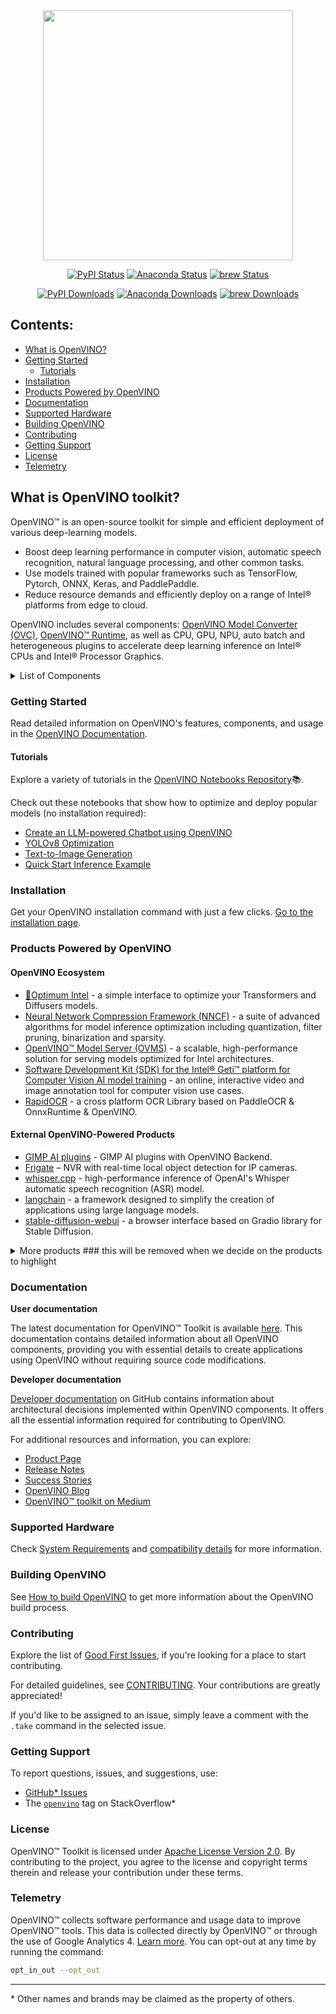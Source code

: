 <div align="center">
<img src="docs/img/openvino-logo-purple-black.png" width="400px">

[![PyPI Status](https://badge.fury.io/py/openvino.svg)](https://badge.fury.io/py/openvino)
[![Anaconda Status](https://anaconda.org/conda-forge/openvino/badges/version.svg)](https://anaconda.org/conda-forge/openvino)
[![brew Status](https://img.shields.io/homebrew/v/openvino)](https://formulae.brew.sh/formula/openvino)

[![PyPI Downloads](https://static.pepy.tech/badge/openvino)](https://pepy.tech/project/openvino)
[![Anaconda Downloads](https://anaconda.org/conda-forge/libopenvino/badges/downloads.svg)](https://anaconda.org/conda-forge/openvino/files)
[![brew Downloads](https://img.shields.io/homebrew/installs/dy/openvino)](https://formulae.brew.sh/formula/openvino)
 </div>

## Contents:
 - [What is OpenVINO?](#what-is-openvino-toolkit)
 - [Getting Started](#getting-started)
    - [Tutorials](#tutorials)
 - [Installation](#installation)
 - [Products Powered by OpenVINO](#products-povered-by-openvino)
 - [Documentation](#documentation)
 - [Supported Hardware](#system-requirements)
 - [Building OpenVINO](#building-openvino)
 - [Contributing](#contributing)
 - [Getting Support](#getting-support)
 - [License](#license)
 - [Telemetry](#telemetry)

## What is OpenVINO toolkit?

OpenVINO™ is an open-source toolkit for simple and efficient deployment of various deep-learning models.

- Boost deep learning performance in computer vision, automatic speech recognition, natural language processing, and other common tasks.
- Use models trained with popular frameworks such as TensorFlow, Pytorch, ONNX, Keras, and PaddlePaddle.
- Reduce resource demands and efficiently deploy on a range of Intel® platforms from edge to cloud.

OpenVINO includes several components: [OpenVINO Model Converter (OVC)], [OpenVINO™ Runtime], as well as CPU, GPU, NPU, auto batch and heterogeneous plugins to accelerate deep learning inference on Intel® CPUs and Intel® Processor Graphics.

<details>
  <summary>List of Components</summary>

  * [OpenVINO™ Runtime] - is a set of C++ libraries with C and Python bindings providing a common API to deliver inference solutions on the platform of your choice.
    * [core](./src/core) - provides the base API for model representation and modification.
    * [inference](./src/inference) - provides an API to infer models on the device.
    * [transformations](./src/common/transformations) - contains the set of common transformations which are used in OpenVINO plugins.
    * [low precision transformations](./src/common/low_precision_transformations) - contains the set of transformations that are used in low precision models
    * [bindings](./src/bindings) - contains all available OpenVINO bindings which are maintained by the OpenVINO team.
        * [c](./src/bindings/c) - C API for OpenVINO™ Runtime
        * [python](./src/bindings/python) - Python API for OpenVINO™ Runtime
* [Plugins](./src/plugins) - contains OpenVINO plugins which are maintained in open-source by the OpenVINO team. For more information, take a look at the [list of supported devices](#supported-hardware-matrix).
* [Frontends](./src/frontends) - contains available OpenVINO frontends that allow reading models from the native framework format.
* [OpenVINO Model Converter (OVC)] - is a cross-platform command-line tool that facilitates the transition between training and deployment environments, and adjusts deep learning models for optimal execution on end-point target devices.
* [Samples] - applications in C, C++ and Python languages that show basic OpenVINO use cases.

</details>


### Getting Started

Read detailed information on OpenVINO's features, components, and usage in the [OpenVINO Documentation](https://docs.openvino.ai/2023.1/get_started.html).

#### Tutorials
Explore a variety of tutorials in the [OpenVINO Notebooks Repository](https://github.com/openvinotoolkit/openvino_notebooks)📚.

Check out these notebooks that show how to optimize and deploy popular models (no installation required):
- [Create an LLM-powered Chatbot using OpenVINO](https://github.com/openvinotoolkit/openvino_notebooks/blob/main/notebooks/254-llm-chatbot/254-llm-chatbot.ipynb)
- [YOLOv8 Optimization](https://github.com/openvinotoolkit/openvino_notebooks/tree/main/notebooks/230-yolov8-optimization)
- [Text-to-Image Generation](https://github.com/openvinotoolkit/openvino_notebooks/tree/main/notebooks/235-controlnet-stable-diffusion)
- [Quick Start Inference Example](https://github.com/openvinotoolkit/openvino_notebooks/blob/main/notebooks/201-vision-monodepth)

### Installation

Get your OpenVINO installation command with just a few clicks. [Go to the installation page](https://docs.openvino.ai/2023.1/openvino_docs_install_guides_overview.html).


### Products Powered by OpenVINO

#### OpenVINO Ecosystem

-	[🤗Optimum Intel](https://github.com/huggingface/optimum-intel) -  a simple interface to optimize your Transformers and Diffusers models.
-   [Neural Network Compression Framework (NNCF)](https://github.com/openvinotoolkit/nncf) - a suite of advanced algorithms for model inference optimization including quantization, filter pruning, binarization and sparsity.
-   [OpenVINO™ Model Server (OVMS)](https://github.com/openvinotoolkit/model_server) - a scalable, high-performance solution for serving models optimized for Intel architectures.
-   [Software Development Kit (SDK) for the Intel® Geti™ platform for Computer Vision AI model training](https://github.com/openvinotoolkit/geti-sdk) - an online, interactive video and image annotation tool for computer vision use cases.
-	[RapidOCR](https://github.com/RapidAI/RapidOCR) - a cross platform OCR Library based on PaddleOCR & OnnxRuntime & OpenVINO.

#### External OpenVINO-Powered Products

-	[GIMP AI plugins](https://github.com/intel/openvino-ai-plugins-gimp) - GIMP AI plugins with OpenVINO Backend.
-	[Frigate](https://github.com/blakeblackshear/frigate) – NVR with real-time local object detection for IP cameras.
-	[whisper.cpp](https://github.com/ggerganov/whisper.cpp) - high-performance inference of OpenAI's Whisper automatic speech recognition (ASR) model.
-	[langchain](https://github.com/langchain-ai/langchain) -  a framework designed to simplify the creation of applications using large language models.
-	[stable-diffusion-webui](https://github.com/AUTOMATIC1111/stable-diffusion-webui) - a browser interface based on Gradio library for Stable Diffusion.

<details>
  <summary>More products ### this will be removed when we decide on the products to highlight </summary>

   **Ecosystem**

  -   [OpenVINO™ Training Extensions (OTE)](https://github.com/openvinotoolkit/training_extensions) - an environment to train models and convert them using OpenVINO for optimized inference.
  -   [Dataset Management Framework (Datumaro)](https://github.com/openvinotoolkit/datumaro) - a framework and CLI tool to build, transform, and analyze datasets.
  -	  [openvino-rs](https://github.com/intel/openvino-rs) - bindings for accessing OpenVINO functionality in Rust.
  -	  [OpenVINO.NET](https://github.com/sdcb/OpenVINO.NET) - a high-quality .NET wrapper for OpenVINO™ toolkit.
  -   [openvino_contrib](https://github.com/openvinotoolkit/openvino_contrib) - a repository for the development of additional OpenVINO modules

   **External**
   -   [OpenCV](https://opencv.org/) - a library of programming functions mainly for real-time computer vision.
   -   [ONNX Runtime](https://onnxruntime.ai/) - a cross-platform inference and training machine-learning accelerator.
   -   [TNN](https://github.com/Tencent/TNN/tree/master) - a high-performance, lightweight neural network inference framework.

</details>

### Documentation

**User documentation**

The latest documentation for OpenVINO™ Toolkit is available [here](https://docs.openvino.ai/). This documentation contains detailed information about all OpenVINO components, providing you with essential details to create applications using OpenVINO without requiring source code modifications.

**Developer documentation**

[Developer documentation](./docs/dev/index.md) on GitHub contains information about architectural decisions implemented within OpenVINO components. It offers all the essential information required for contributing to OpenVINO.

For additional resources and information, you can explore:

* [Product Page](https://software.intel.com/content/www/us/en/develop/tools/openvino-toolkit.html)
* [Release Notes](https://www.intel.com/content/www/us/en/developer/articles/release-notes/openvino/2023-1.html)
* [Success Stories](https://www.intel.com/content/www/us/en/internet-of-things/ai-in-production/success-stories.html)
* [OpenVINO Blog](https://blog.openvino.ai/)
* [OpenVINO™ toolkit on Medium](https://medium.com/@openvino)


### Supported Hardware

Check [System Requirements](https://docs.openvino.ai/2023.1/system_requirements.html) and [compatibility details](https://docs.openvino.ai/2023.1/compatibility_and_support.html) for more information.


### Building OpenVINO

See [How to build OpenVINO](./docs/dev/build.md) to get more information about the OpenVINO build process.

### Contributing

Explore the list of [Good First Issues](https://github.com/openvinotoolkit/openvino/issues/17502), if you're looking for a place to start contributing.

For detailed guidelines, see [CONTRIBUTING](./CONTRIBUTING.md). Your contributions are greatly appreciated!

If you'd like to be assigned to an issue, simply leave a comment with the `.take` command in the selected issue.


### Getting Support

To report questions, issues, and suggestions, use:

* [GitHub* Issues](https://github.com/openvinotoolkit/openvino/issues)
* The [`openvino`](https://stackoverflow.com/questions/tagged/openvino) tag on StackOverflow\*


### License
OpenVINO™ Toolkit is licensed under [Apache License Version 2.0](LICENSE).
By contributing to the project, you agree to the license and copyright terms therein and release your contribution under these terms.

### Telemetry
OpenVINO™ collects software performance and usage data to improve OpenVINO™ tools. This data is collected directly by OpenVINO™ or through the use of Google Analytics 4. [Learn more](https://docs.openvino.ai/nightly/openvino_docs_telemetry_information.html).
You can opt-out at any time by running the command:

``` bash
opt_in_out --opt_out
```

---
\* Other names and brands may be claimed as the property of others.

[OpenVINO™ Runtime]:https://docs.openvino.ai/2023.1/openvino_docs_OV_UG_OV_Runtime_User_Guide.html
[OpenVINO Model Converter (OVC)]:https://docs.openvino.ai/2023.1/openvino_docs_model_processing_introduction.html#convert-a-model-in-cli-ovc
[Samples]:https://github.com/openvinotoolkit/openvino/tree/master/samples
